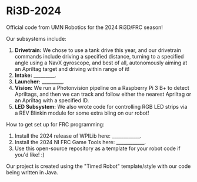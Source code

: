 # Ri3D-2024
Official code from UMN Robotics for the 2024 Ri3D/FRC season!
 
 Our subsystems include:
 1) **Drivetrain:**  We chose to use a tank drive this year, and our drivetrain commands include driving a specified distance, turning to a specified angle using a NavX gyroscope, and best of all, autonomously aiming at an Apriltag target and driving within range of it!
 2) **Intake:** _________.
 3) **Launcher:** _________.
 4) **Vision:** We run a Photonvision pipeline on a Raspberry Pi 3 B+ to detect Apriltags, and then we can track and follow either the nearest Apriltag or an Apriltag with a specified ID.
 5) **LED Subsystem:** We also wrote code for controlling RGB LED strips via a REV Blinkin module for some extra bling on our robot!
 
How to get set up for FRC programming:
1) Install the 2024 release of WPILib here: ____________.
2) Install the 2024 NI FRC Game Tools here: ____________.
3) Use this open-source repository as a template for your robot code if you'd like! :)

Our project is created using the "Timed Robot" template/style with our code being written in Java.
